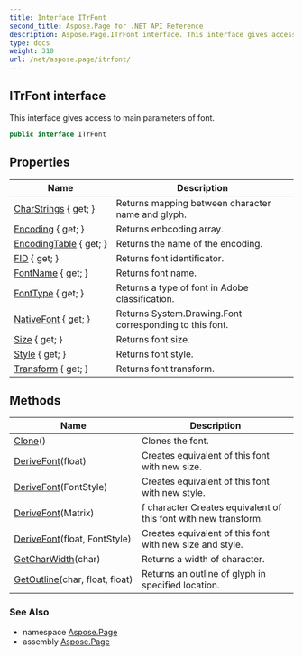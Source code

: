 ```yaml
---
title: Interface ITrFont
second_title: Aspose.Page for .NET API Reference
description: Aspose.Page.ITrFont interface. This interface gives access to main parameters of font
type: docs
weight: 310
url: /net/aspose.page/itrfont/
---
```

## ITrFont interface

This interface gives access to main parameters of font.

```csharp
public interface ITrFont
```

## Properties

| Name | Description |
| --- | --- |
| [CharStrings](../../aspose.page/itrfont/charstrings/) { get; } | Returns mapping between character name and glyph. |
| [Encoding](../../aspose.page/itrfont/encoding/) { get; } | Returns enbcoding array. |
| [EncodingTable](../../aspose.page/itrfont/encodingtable/) { get; } | Returns the name of the encoding. |
| [FID](../../aspose.page/itrfont/fid/) { get; } | Returns font identificator. |
| [FontName](../../aspose.page/itrfont/fontname/) { get; } | Returns font name. |
| [FontType](../../aspose.page/itrfont/fonttype/) { get; } | Returns a type of font in Adobe classification. |
| [NativeFont](../../aspose.page/itrfont/nativefont/) { get; } | Returns System.Drawing.Font corresponding to this font. |
| [Size](../../aspose.page/itrfont/size/) { get; } | Returns font size. |
| [Style](../../aspose.page/itrfont/style/) { get; } | Returns font style. |
| [Transform](../../aspose.page/itrfont/transform/) { get; } | Returns font transform. |

## Methods

| Name | Description |
| --- | --- |
| [Clone](../../aspose.page/itrfont/clone/)() | Clones the font. |
| [DeriveFont](../../aspose.page/itrfont/derivefont/#derivefont)(float) | Creates equivalent of this font with new size. |
| [DeriveFont](../../aspose.page/itrfont/derivefont/#derivefont_3)(FontStyle) | Creates equivalent of this font with new style. |
| [DeriveFont](../../aspose.page/itrfont/derivefont/#derivefont_2)(Matrix) | f character Creates equivalent of this font with new transform. |
| [DeriveFont](../../aspose.page/itrfont/derivefont/#derivefont_1)(float, FontStyle) | Creates equivalent of this font with new size and style. |
| [GetCharWidth](../../aspose.page/itrfont/getcharwidth/)(char) | Returns a width of character. |
| [GetOutline](../../aspose.page/itrfont/getoutline/)(char, float, float) | Returns an outline of glyph in specified location. |

### See Also

* namespace [Aspose.Page](../../aspose.page/)
* assembly [Aspose.Page](../../)


